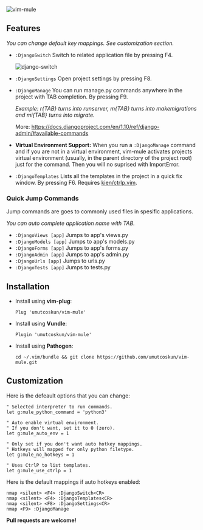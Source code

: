![vim-mule](http://oi67.tinypic.com/2qixz0z.jpg)


## Features
_You can change default key mappings. See customization section._

* `:DjangoSwitch` Switch to related application file by pressing F4.

  ![django-switch](http://oi67.tinypic.com/4jx6x1.jpg)

* `:DjangoSettings` Open project settings by pressing F8.

* `:DjangoManage` You can run manage.py commands anywhere in the project  with TAB completion. By pressing F9.

  _Example: r{TAB} turns into runserver, m{TAB} turns into makemigrations and mi{TAB} turns into migrate._

  More: https://docs.djangoproject.com/en/1.10/ref/django-admin/#available-commands

* **Virtual Environment Support:** When you run a `:DjangoManage` command and if you are not in a virtual environment, vim-mule activates projects virtual environment (usually, in the parent directory of the project root) just for the command. Then you will no suprised with ImportError.

* `:DjangoTemplates` Lists all the templates in the project in a quick fix window. By pressing F6. Requires [kien/ctrlp.vim](https://github.com/kien/ctrlp.vim).



### Quick Jump Commands
Jump commands are goes to commonly used files in spesific applications.

_You can auto complete application name with TAB._

* `:DjangoViews [app]` Jumps to app's views.py
* `:DjangoModels [app]` Jumps to app's models.py
* `:DjangoForms [app]` Jumps to app's forms.py
* `:DjangoAdmin [app]` Jumps to app's admin.py
* `:DjangoUrls [app]` Jumps to urls.py
* `:DjangoTests [app]` Jumps to tests.py


## Installation
* Install using **vim-plug**:

    `Plug 'umutcoskun/vim-mule'`

* Install using **Vundle**:

    `Plugin 'umutcoskun/vim-mule'`

* Install using **Pathogen**:

    `cd ~/.vim/bundle && git clone https://github.com/umutcoskun/vim-mule.git`


## Customization
Here is the defeault options that you can change:

```viml
" Selected interpreter to run commands.
let g:mule_python_command = 'python3'

" Auto enable virtual environment.
" If you don't want, set it to 0 (zero).
let g:mule_auto_env = 1

" Only set if you don't want auto hotkey mappings.
" Hotkeys will mapped for only python filetype.
let g:mule_no_hotkeys = 1

" Uses CtrlP to list templates.
let g:mule_use_ctrlp = 1
```

Here is the default mappings if auto hotkeys enabled:

```viml
nmap <silent> <F4> :DjangoSwitch<CR>
nmap <silent> <F4> :DjangoTemplates<CR>
nmap <silent> <F8> :DjangoSettings<CR>
nmap <F9> :DjangoManage 
```


**Pull requests are welcome!**
